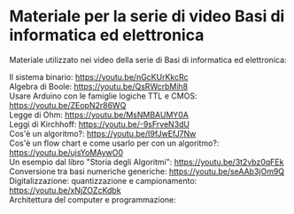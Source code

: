 # Materiale per la serie di video Basi di informatica ed elettronica

Materiale utilizzato nei video della serie di Basi di informatica ed elettronica:

Il sistema binario: https://youtu.be/nGcKUrKkcRc  
Algebra di Boole: https://youtu.be/QsRWcrbMih8  
Usare Arduino con le famiglie logiche TTL e CMOS: https://youtu.be/ZEopN2r86WQ  
Legge di Ohm: https://youtu.be/MsNMBAUMY0A  
Leggi di Kirchhoff: https://youtu.be/-9sFrveN3dU  
Cos'è un algoritmo?: https://youtu.be/I9fJwEfJ7Nw  
Cos'è un flow chart e come usarlo per con un algoritmo?: https://youtu.be/ujsYoMAywO0  
Un esempio dal libro "Storia degli Algoritmi": https://youtu.be/3t2vbz0qFEk  
Conversione tra basi numeriche generiche: https://youtu.be/seAAb3jOm9Q  
Digitalizzazione: quantizzazione e campionamento: https://youtu.be/xNjZOZcKdbk  
Architettura del computer e programmazione:  
